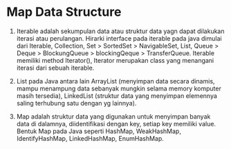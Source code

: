 # Map Data Structure
1. Iterable adalah sekumpulan data atau struktur data yagn dapat dilakukan iterasi atau perulangan. Hirarki interface pada iterable pada java dimulai dari Iterable, Collection, Set > SortedSet > NavigableSet, List, Queue > Deque > BlockungQueue > blockingQeque > TransferQueue. Iterable memiliki method Iterator(), Iterator merupakan class yang menangani iterasi dari sebuah iterable. 

2. List pada Java antara lain ArrayList (menyimpan data secara dinamis, mampu menampung data sebanyak mungkin selama memory komputer masih tersedia), LinkedList (struktur data yang menyimpan elemennya saling terhubung satu dengan yg lainnya).

3. Map adalah struktur data yang digunakan untuk menyimpan banyak data di dalamnya, diidentifikasi dengan key, setiap key memiliki value. Bentuk Map pada Java seperti HashMap, WeakHashMap, IdentifyHashMap, LinkedHashMap, EnumHashMap.